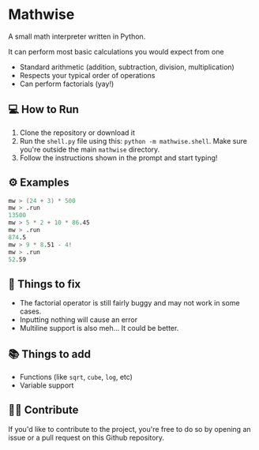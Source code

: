 # Mathwise

A small math interpreter written in Python.

It can perform most basic calculations you would expect from one

- Standard arithmetic (addition, subtraction, division, multiplication)
- Respects your typical order of operations
- Can perform factorials (yay!)

## :computer: How to Run

1. Clone the repository or download it
2. Run the `shell.py` file using this: `python -m mathwise.shell`. Make sure you're outside the main `mathwise` directory.
3. Follow the instructions shown in the prompt and start typing!

## :gear: Examples

```s
mw > (24 + 3) * 500
mw > .run
13500
mw > 5 * 2 + 10 * 86.45
mw > .run
874.5
mw > 9 * 8.51 - 4!
mw > .run
52.59
```

## :bookmark: Things to fix

- The factorial operator is still fairly buggy and may not work in some cases.
- Inputting nothing will cause an error
- Multiline support is also meh... It could be better.

## :books: Things to add

- Functions (like `sqrt`, `cube`, `log`, etc)
- Variable support

## :technologist: Contribute

If you'd like to contribute to the project, you're free to do so by opening an issue or a pull request on this Github repository.
